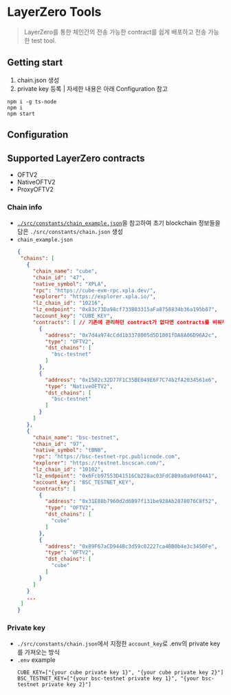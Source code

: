 # LayerZero Tools
>  LayerZero를 통한 체인간의 전송 가능한 contract를 쉽게 배포하고 전송 가능한 test tool.

## Getting start
1. chain.json 생성
2. private key 등록
| 자세한 내용은 아래 Configuration 참고
```
npm i -g ts-node
npm i
npm start
```

## Configuration
## Supported LayerZero contracts
- OFTV2
- NativeOFTV2
- ProxyOFTV2
### Chain info
 - [`./src/constants/chain_example.json`](https://github.com/yk1028/layerzero-tools/blob/main/src/constants/chain_example.json)을 참고하여 초기 blockchain 정보들을 담은 `./src/constants/chain.json` 생성
 - `chain_example.json`
   ``` json
   {
    "chains": [
      {
        "chain_name": "cube",
        "chain_id": "47",
        "native_symbol": "XPLA",
        "rpc": "https://cube-evm-rpc.xpla.dev/",
        "explorer": "https://explorer.xpla.io/",
        "lz_chain_id": "10216",
        "lz_endpoint": "0x83c73Da98cf733B03315aFa8758834b36a195b87",
        "account_key": "CUBE_KEY",
        "contracts": [ // 기존에 관리하던 contract가 없다면 contracts를 비워두어도 됩니다.
          {
            "address": "0x7d4a974cCdd1b3378005d5D1001fDA8A06D96A2c",
            "type": "OFTV2",
            "dst_chains": [
              "bsc-testnet"
            ]
          },
          {
            "address": "0x1502c32D77F1C35BE049E6F7C74b2fA2034561e6",
            "type": "NativeOFTV2",
            "dst_chains": [
              "bsc-testnet"
            ]
          }
        ]
      },
      {
        "chain_name": "bsc-testnet",
        "chain_id": "97",
        "native_symbol": "tBNB",
        "rpc": "https://bsc-testnet-rpc.publicnode.com",
        "explorer": "https://testnet.bscscan.com/",
        "lz_chain_id": "10102",
        "lz_endpoint": "0x6Fcb97553D41516Cb228ac03FdC8B9a0a9df04A1",
        "account_key": "BSC_TESTNET_KEY",
        "contracts": [
          {
            "address": "0x31E88b7960d2d6B97f131be928Ab2878076C8f52",
            "type": "OFTV2",
            "dst_chains": [
              "cube"
            ]
          },
          {
            "address": "0x89F67aCD944Bc3d59c02227ca4BB0b4e3c3450Fe",
            "type": "OFTV2",
            "dst_chains": [
              "cube"
            ]
          }
        ]
      }
      ...
    ]
   }
   ```

### Private key
- `./src/constants/chain.json`에서 지정한 `account_key`로 .env의 private key를 가져오는 방식
- `.env` example
  ```
  CUBE_KEY=["{your cube private key 1}", "{your cube private key 2}"]
  BSC_TESTNET_KEY=["{your bsc-testnet private key 1}", "{your bsc-testnet private key 2}"]
  ```
